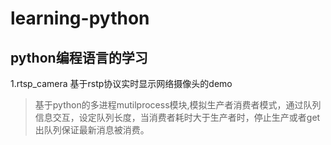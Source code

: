 # learning-python
python编程语言的学习
-
1.rtsp_camera 基于rstp协议实时显示网络摄像头的demo 
> 基于python的多进程mutilprocess模块,模拟生产者消费者模式，通过队列信息交互，设定队列长度，当消费者耗时大于生产者时，停止生产或者get出队列保证最新消息被消费。
